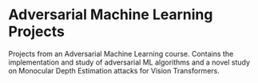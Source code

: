 # Adversarial Machine Learning Projects

Projects from an Adversarial Machine Learning course. Contains the implementation and study of adversarial ML algorithms and a novel study on Monocular Depth Estimation attacks for Vision Transformers.